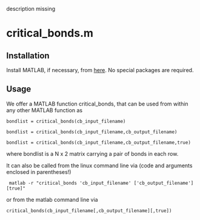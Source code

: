 description missing

# critical_bonds.m

## Installation

Install MATLAB, if necessary, from [here](https://ch.mathworks.com/products/matlab.html). No special packages are required. 

## Usage 

We offer a MATLAB function critical_bonds, that can be used from within any other MATLAB function as

    bondlist = critical_bonds(cb_input_filename)

    bondlist = critical_bonds(cb_input_filename,cb_output_filename)

    bondlist = critical_bonds(cb_input_filename,cb_output_filename,true)

where bondlist is a N x 2 matrix carrying a pair of bonds in each row. 
    
It can also be called from the linux command line via (code and arguments enclosed in parentheses!)

     matlab -r "critical_bonds 'cb_input_filename' ['cb_output_filename'] [true]"

or from the matlab command line via 

    critical_bonds(cb_input_filename[,cb_output_filename][,true])



